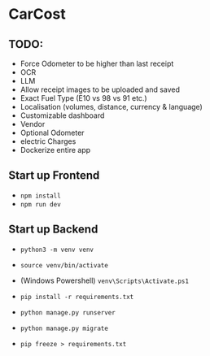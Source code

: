 # CarCost

## TODO:
- Force Odometer to be higher than last receipt
- OCR
- LLM
- Allow receipt images to be uploaded and saved
- Exact Fuel Type (E10 vs 98 vs 91 etc.)
- Localisation (volumes, distance, currency & language)
- Customizable dashboard
- Vendor
- Optional Odometer
- electric Charges
- Dockerize entire app

## Start up Frontend

- `npm install`
- `npm run dev`

## Start up Backend

- `python3 -m venv venv`
- `source venv/bin/activate`
- (Windows Powershell) `venv\Scripts\Activate.ps1`
- `pip install -r requirements.txt`

- `python manage.py runserver`

- `python manage.py migrate`
- `pip freeze > requirements.txt`
